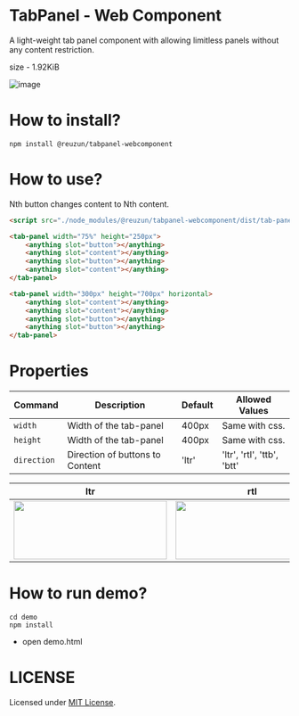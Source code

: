 # TabPanel - Web Component

A light-weight tab panel component with allowing limitless panels without any content restriction.

size - 1.92KiB

![image](https://user-images.githubusercontent.com/73116832/209718725-211336f9-1a86-4a8e-a7c3-29eb16874951.png)

# How to install?
```
npm install @reuzun/tabpanel-webcomponent
```

# How to use?

Nth button changes content to Nth content.

```html
<script src="./node_modules/@reuzun/tabpanel-webcomponent/dist/tab-panel.js"></script>

<tab-panel width="75%" height="250px">
    <anything slot="button"></anything>
    <anything slot="content"></anything>    
    <anything slot="button"></anything>
    <anything slot="content"></anything>
</tab-panel>

<tab-panel width="300px" height="700px" horizontal>
    <anything slot="content"></anything>    
    <anything slot="content"></anything>
    <anything slot="button"></anything>
    <anything slot="button"></anything>
</tab-panel>
```

# Properties

| Command | Description | Default | Allowed Values
| --- | --- | --- | --- |
| `width` | Width of the tab-panel | 400px | Same with css.
| `height` | Width of the tab-panel | 400px | Same with css.
| `direction` | Direction of buttons to Content | 'ltr' | 'ltr', 'rtl', 'ttb', 'btt'


| ltr | rtl | ttb | btt|
| --- | --- | --- | --- |
| <img src="https://user-images.githubusercontent.com/73116832/210154855-6ca4c56d-334f-43ae-a7a2-e11369ac2253.png" width="275" height="105"> | <img src="https://user-images.githubusercontent.com/73116832/210154842-51b43e14-2e23-46d8-835a-a68835534ceb.png" width="275" height="105"> |<img src="https://user-images.githubusercontent.com/73116832/210154943-c8247514-e48c-47a1-b833-45efd1fb2939.png" width="275" height="105"> | <img src="https://user-images.githubusercontent.com/73116832/210155040-5799e0cf-49cb-477b-892d-42de9a15ffb1.png" width="275" height="105">|


# How to run demo?

```
cd demo
npm install
```

* open demo.html

# LICENSE
Licensed under [MIT License](LICENSE).